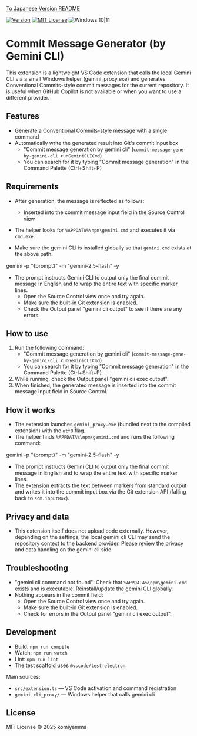[To Japanese Version README](README.ja.md)

[![Version](https://img.shields.io/badge/version-v0.1.5-4094ff.svg)](https://marketplace.visualstudio.com/items?itemName=komiyamma.commit-message-gene-by-gemini-cli)
[![MIT License](https://img.shields.io/badge/license-MIT-blue.svg?style=flat)](LICENSE)
![Windows 10|11](https://img.shields.io/badge/Windows-_10_|_11-6479ff.svg?logo=windows&logoColor=white)


# Commit Message Generator (by Gemini CLI)

This extension is a lightweight VS Code extension that calls the local Gemini CLI via a small Windows helper (gemini_proxy.exe) and generates Conventional Commits-style commit messages for the current repository. It is useful when GitHub Copilot is not available or when you want to use a different provider.

## Features

- Generate a Conventional Commits-style message with a single command
- Automatically write the generated result into Git's commit input box
	- "Commit message generation by gemini cli" (`commit-message-gene-by-gemini-cli.runGeminiCLICmd`)
	- You can search for it by typing "Commit message generation" in the Command Palette (Ctrl+Shift+P)

## Requirements

- After generation, the message is reflected as follows:
	- Inserted into the commit message input field in the Source Control view

- The helper looks for `%APPDATA%\npm\gemini.cmd` and executes it via `cmd.exe`.
- Make sure the gemini CLI is installed globally so that `gemini.cmd` exists at the above path.

gemini -p "《prompt》" -m "gemini-2.5-flash" -y

- The prompt instructs Gemini CLI to output only the final commit message in English and to wrap the entire text with specific marker lines.
	- Open the Source Control view once and try again.
	- Make sure the built-in Git extension is enabled.
	- Check the Output panel "gemini cli output" to see if there are any errors.

## How to use

1. Run the following command:
	- "Commit message generation by gemini cli" (`commit-message-gene-by-gemini-cli.runGeminiCLICmd`)
	- You can search for it by typing "Commit message generation" in the Command Palette (Ctrl+Shift+P)
2. While running, check the Output panel "gemini cli exec output".
3. When finished, the generated message is inserted into the commit message input field in Source Control.

## How it works

- The extension launches `gemini_proxy.exe` (bundled next to the compiled extension) with the `utf8` flag.
- The helper finds `%APPDATA%\npm\gemini.cmd` and runs the following command:

gemini -p "《prompt》" -m "gemini-2.5-flash" -y

- The prompt instructs Gemini CLI to output only the final commit message in English and to wrap the entire text with specific marker lines.
- The extension extracts the text between markers from standard output and writes it into the commit input box via the Git extension API (falling back to `scm.inputBox`).

## Privacy and data

- This extension itself does not upload code externally. However, depending on the settings, the local gemini cli CLI may send the repository context to the backend provider. Please review the privacy and data handling on the gemini cli side.

## Troubleshooting

- "gemini cli command not found": Check that `%APPDATA%\npm\gemini.cmd` exists and is executable. Reinstall/update the gemini CLI globally.
- Nothing appears in the commit field:
	- Open the Source Control view once and try again.
	- Make sure the built-in Git extension is enabled.
	- Check for errors in the Output panel "gemini cli exec output".


## Development

- Build: `npm run compile`
- Watch: `npm run watch`
- Lint: `npm run lint`
- The test scaffold uses `@vscode/test-electron`.

Main sources:

- `src/extension.ts` — VS Code activation and command registration
- `gemini cli_proxy/` — Windows helper that calls gemini cli

## License

MIT License © 2025 komiyamma
